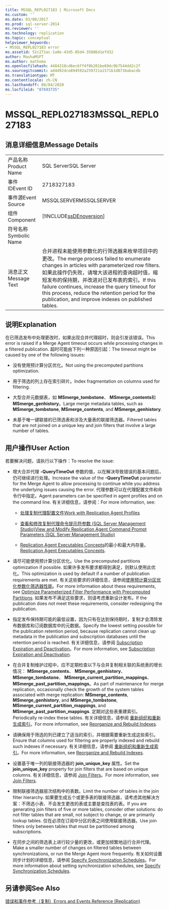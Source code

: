 ```yaml
---
title: MSSQL_REPL027183 | Microsoft Docs
ms.custom: ''
ms.date: 03/08/2017
ms.prod: sql-server-2014
ms.reviewer: ''
ms.technology: replication
ms.topic: conceptual
helpviewer_keywords:
- MSSQL_REPL027183 error
ms.assetid: 52c271ac-1a0e-43d5-85d4-35886d1efd32
author: MashaMSFT
ms.author: mathoma
ms.openlocfilehash: 4484318cd6ec6ff4f0b201be69dc9b7544dd2c2f
ms.sourcegitcommit: ad4d92dce894592a259721a1571b1d8736abacdb
ms.translationtype: MT
ms.contentlocale: zh-CN
ms.lasthandoff: 08/04/2020
ms.locfileid: "87693735"
---
```

# <a name="mssql_repl027183"></a><span data-ttu-id="cccca-102">MSSQL_REPL027183</span><span class="sxs-lookup"><span data-stu-id="cccca-102">MSSQL_REPL027183</span></span>
    
## <a name="message-details"></a><span data-ttu-id="cccca-103">消息详细信息</span><span class="sxs-lookup"><span data-stu-id="cccca-103">Message Details</span></span>  
  
|||  
|-|-|  
|<span data-ttu-id="cccca-104">产品名称</span><span class="sxs-lookup"><span data-stu-id="cccca-104">Product Name</span></span>|<span data-ttu-id="cccca-105">SQL Server</span><span class="sxs-lookup"><span data-stu-id="cccca-105">SQL Server</span></span>|  
|<span data-ttu-id="cccca-106">事件 ID</span><span class="sxs-lookup"><span data-stu-id="cccca-106">Event ID</span></span>|<span data-ttu-id="cccca-107">27183</span><span class="sxs-lookup"><span data-stu-id="cccca-107">27183</span></span>|  
|<span data-ttu-id="cccca-108">事件源</span><span class="sxs-lookup"><span data-stu-id="cccca-108">Event Source</span></span>|<span data-ttu-id="cccca-109">MSSQLSERVER</span><span class="sxs-lookup"><span data-stu-id="cccca-109">MSSQLSERVER</span></span>|  
|<span data-ttu-id="cccca-110">组件</span><span class="sxs-lookup"><span data-stu-id="cccca-110">Component</span></span>|[!INCLUDE[ssDEnoversion](../../includes/ssdenoversion-md.md)]|  
|<span data-ttu-id="cccca-111">符号名称</span><span class="sxs-lookup"><span data-stu-id="cccca-111">Symbolic Name</span></span>||  
|<span data-ttu-id="cccca-112">消息正文</span><span class="sxs-lookup"><span data-stu-id="cccca-112">Message Text</span></span>|<span data-ttu-id="cccca-113">合并进程未能使用参数化的行筛选器来枚举项目中的更改。</span><span class="sxs-lookup"><span data-stu-id="cccca-113">The merge process failed to enumerate changes in articles with parameterized row filters.</span></span> <span data-ttu-id="cccca-114">如果此操作仍失败，请增大该进程的查询超时值，缩短发布的保持期，并改进对已发布表的索引。</span><span class="sxs-lookup"><span data-stu-id="cccca-114">If this failure continues, increase the query timeout for this process, reduce the retention period for the publication, and improve indexes on published tables.</span></span>|  
  
## <a name="explanation"></a><span data-ttu-id="cccca-115">说明</span><span class="sxs-lookup"><span data-stu-id="cccca-115">Explanation</span></span>  
 <span data-ttu-id="cccca-116">在已筛选发布中处理更改时，如果出现合并代理超时，则会引发该错误。</span><span class="sxs-lookup"><span data-stu-id="cccca-116">This error is raised if a Merge Agent timeout occurs while processing changes in a filtered publication.</span></span> <span data-ttu-id="cccca-117">超时可能由下列一种原因引起：</span><span class="sxs-lookup"><span data-stu-id="cccca-117">The timeout might be caused by one of the following issues:</span></span>  
  
-   <span data-ttu-id="cccca-118">没有使用预计算分区优化。</span><span class="sxs-lookup"><span data-stu-id="cccca-118">Not using the precomputed partitions optimization.</span></span>  
  
-   <span data-ttu-id="cccca-119">用于筛选的列上存在索引碎片。</span><span class="sxs-lookup"><span data-stu-id="cccca-119">Index fragmentation on columns used for filtering.</span></span>  
  
-   <span data-ttu-id="cccca-120">大型合并元数据表，如 **MSmerge_tombstone**、 **MSmerge_contents**和 **MSmerge_genhistory**。</span><span class="sxs-lookup"><span data-stu-id="cccca-120">Large merge metadata tables, such as **MSmerge_tombstone**, **MSmerge_contents**, and **MSmerge_genhistory**.</span></span>  
  
-   <span data-ttu-id="cccca-121">未基于唯一键联接的已筛选表和涉及大量表的联接筛选器。</span><span class="sxs-lookup"><span data-stu-id="cccca-121">Filtered tables that are not joined on a unique key and join filters that involve a large number of tables.</span></span>  
  
## <a name="user-action"></a><span data-ttu-id="cccca-122">用户操作</span><span class="sxs-lookup"><span data-stu-id="cccca-122">User Action</span></span>  
 <span data-ttu-id="cccca-123">若要解决问题，请执行以下操作：</span><span class="sxs-lookup"><span data-stu-id="cccca-123">To resolve the issue:</span></span>  
  
-   <span data-ttu-id="cccca-124">增大合并代理 **-QueryTimeOut** 参数的值，以在解决导致错误的基本问题后，仍可继续进行处理。</span><span class="sxs-lookup"><span data-stu-id="cccca-124">Increase the value of the **-QueryTimeOut** parameter for the Merge Agent to allow processing to continue while you address the underlying issues causing the error.</span></span> <span data-ttu-id="cccca-125">代理参数可以在代理配置文件和命令行中指定。</span><span class="sxs-lookup"><span data-stu-id="cccca-125">Agent parameters can be specified in agent profiles and on the command line.</span></span> <span data-ttu-id="cccca-126">有关详细信息，请参阅：</span><span class="sxs-lookup"><span data-stu-id="cccca-126">For more information, see:</span></span>  
  
    -   [<span data-ttu-id="cccca-127">处理复制代理配置文件</span><span class="sxs-lookup"><span data-stu-id="cccca-127">Work with Replication Agent Profiles</span></span>](agents/replication-agent-profiles.md)  
  
    -   [<span data-ttu-id="cccca-128">查看和修改复制代理命令提示符参数 (SQL Server Management Studio)</span><span class="sxs-lookup"><span data-stu-id="cccca-128">View and Modify Replication Agent Command Prompt Parameters &#40;SQL Server Management Studio&#41;</span></span>](agents/view-and-modify-replication-agent-command-prompt-parameters.md)  
  
    -   <span data-ttu-id="cccca-129">[Replication Agent Executables Concepts](concepts/replication-agent-executables-concepts.md)的最小和最大内存量。</span><span class="sxs-lookup"><span data-stu-id="cccca-129">[Replication Agent Executables Concepts](concepts/replication-agent-executables-concepts.md).</span></span>  
  
-   <span data-ttu-id="cccca-130">请尽可能使用预计算分区优化。</span><span class="sxs-lookup"><span data-stu-id="cccca-130">Use the precomputed partitions optimization if possible.</span></span> <span data-ttu-id="cccca-131">如果许多发布要求都得到满足，则默认使用此优化。</span><span class="sxs-lookup"><span data-stu-id="cccca-131">This optimization is used by default if a number of publication requirements are met.</span></span> <span data-ttu-id="cccca-132">有关这些要求的详细信息，请参阅[使用预计算分区优化参数化筛选器性能](merge/parameterized-filters-optimize-for-precomputed-partitions.md)。</span><span class="sxs-lookup"><span data-stu-id="cccca-132">For more information about these requirements, see [Optimize Parameterized Filter Performance with Precomputed Partitions](merge/parameterized-filters-optimize-for-precomputed-partitions.md).</span></span> <span data-ttu-id="cccca-133">如果发布不满足这些要求，则请考虑重新设计发布。</span><span class="sxs-lookup"><span data-stu-id="cccca-133">If the publication does not meet these requirements, consider redesigning the publication.</span></span>  
  
-   <span data-ttu-id="cccca-134">指定发布保持期可能的最低设置，因为只有在达到保持期时，复制才会清除发布数据库和订阅数据库中的元数据。</span><span class="sxs-lookup"><span data-stu-id="cccca-134">Specify the lowest setting possible for the publication retention period, because replication cannot clean up metadata in the publication and subscription databases until the retention period is reached.</span></span> <span data-ttu-id="cccca-135">有关详细信息，请参阅 [Subscription Expiration and Deactivation](subscription-expiration-and-deactivation.md)。</span><span class="sxs-lookup"><span data-stu-id="cccca-135">For more information, see [Subscription Expiration and Deactivation](subscription-expiration-and-deactivation.md).</span></span>  
  
-   <span data-ttu-id="cccca-136">在合并复制维护过程中，应不定期检查以下与合并复制相关联的系统表的增长情况： **MSmerge_contents**、 **MSmerge_genhistory**、 **MSmerge_tombstone**、 **MSmerge_current_partition_mappings**、 **MSmerge_past_partition_mappings**。</span><span class="sxs-lookup"><span data-stu-id="cccca-136">As part of maintenance for merge replication, occasionally check the growth of the system tables associated with merge replication: **MSmerge_contents**, **MSmerge_genhistory**, and **MSmerge_tombstone**, **MSmerge_current_partition_mappings**, and **MSmerge_past_partition_mappings**.</span></span> <span data-ttu-id="cccca-137">定期对这些表重建索引。</span><span class="sxs-lookup"><span data-stu-id="cccca-137">Periodically re-index these tables.</span></span> <span data-ttu-id="cccca-138">有关详细信息，请参阅 [重新组织和重新生成索引](../indexes/indexes.md)。</span><span class="sxs-lookup"><span data-stu-id="cccca-138">For more information, see [Reorganize and Rebuild Indexes](../indexes/indexes.md).</span></span>  
  
-   <span data-ttu-id="cccca-139">请确保用于筛选的列已建立了适当的索引，并根据需要重新生成这些索引。</span><span class="sxs-lookup"><span data-stu-id="cccca-139">Ensure that columns used for filtering are properly indexed and rebuild such indexes if necessary.</span></span> <span data-ttu-id="cccca-140">有关详细信息，请参阅 [重新组织和重新生成索引](../indexes/indexes.md)。</span><span class="sxs-lookup"><span data-stu-id="cccca-140">For more information, see [Reorganize and Rebuild Indexes](../indexes/indexes.md).</span></span>  
  
-   <span data-ttu-id="cccca-141">设置基于唯一列的联接筛选器的 **join_unique_key** 属性。</span><span class="sxs-lookup"><span data-stu-id="cccca-141">Set the **join_unique_key** property for join filters that are based on unique columns.</span></span> <span data-ttu-id="cccca-142">有关详细信息，请参阅 [Join Filters](merge/join-filters.md)。</span><span class="sxs-lookup"><span data-stu-id="cccca-142">For more information, see [Join Filters](merge/join-filters.md).</span></span>  
  
-   <span data-ttu-id="cccca-143">限制联接筛选器层次结构中的表数。</span><span class="sxs-lookup"><span data-stu-id="cccca-143">Limit the number of tables in the join filter hierarchy.</span></span> <span data-ttu-id="cccca-144">如果要生成五个或更多表的联接筛选器，请考虑其他解决方案：不筛选小表、不会发生更改的表或主要是查找表的表。</span><span class="sxs-lookup"><span data-stu-id="cccca-144">If you are generating join filters of five or more tables, consider other solutions: do not filter tables that are small, not subject to change, or are primarily lookup tables.</span></span> <span data-ttu-id="cccca-145">仅在必须在订阅中分区的表之间使用联接筛选器。</span><span class="sxs-lookup"><span data-stu-id="cccca-145">Use join filters only between tables that must be partitioned among subscriptions.</span></span>  
  
-   <span data-ttu-id="cccca-146">在同步之间的筛选表上进行较少量的更改，或更加频繁地运行合并代理。</span><span class="sxs-lookup"><span data-stu-id="cccca-146">Make a smaller number of changes on filtered tables between synchronizations, or run the Merge Agent more frequently.</span></span> <span data-ttu-id="cccca-147">有关如何设置同步计划的详细信息，请参阅 [Specify Synchronization Schedules](specify-synchronization-schedules.md)。</span><span class="sxs-lookup"><span data-stu-id="cccca-147">For more information about setting synchronization schedules, see [Specify Synchronization Schedules](specify-synchronization-schedules.md).</span></span>  
  
## <a name="see-also"></a><span data-ttu-id="cccca-148">另请参阅</span><span class="sxs-lookup"><span data-stu-id="cccca-148">See Also</span></span>  
 [<span data-ttu-id="cccca-149">错误和事件参考（复制）</span><span class="sxs-lookup"><span data-stu-id="cccca-149">Errors and Events Reference &#40;Replication&#41;</span></span>](errors-and-events-reference-replication.md)  
  
  
